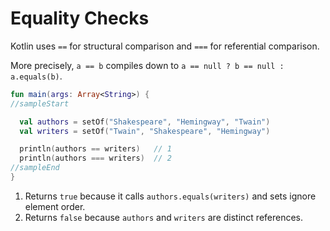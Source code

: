 # Equality Checks

Kotlin uses `==` for structural comparison and `===` for referential comparison.

More precisely, `a == b` compiles down to `a == null ? b == null : a.equals(b)`.

<div class="language-kotlin" theme="idea">

```kotlin
fun main(args: Array<String>) {
//sampleStart

  val authors = setOf("Shakespeare", "Hemingway", "Twain")
  val writers = setOf("Twain", "Shakespeare", "Hemingway")

  println(authors == writers)   // 1
  println(authors === writers)  // 2
//sampleEnd
}
```

</div>

1. Returns `true` because it calls `authors.equals(writers)` and sets ignore element order.
2. Returns `false` because `authors` and `writers` are distinct references.
